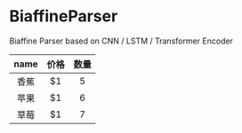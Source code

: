 # BiaffineParser
Biaffine Parser based on CNN / LSTM / Transformer Encoder

name | 价格 |  数量  
:-: | :-: | :-: 
香蕉 | $1 | 5 |
苹果 | $1 | 6 |
草莓 | $1 | 7 |
